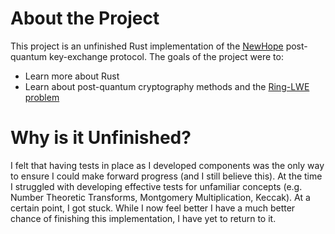 
# About the Project

This project is an unfinished Rust implementation of the
[NewHope](https://www.newhopecrypto.org/) post-quantum key-exchange protocol.
The goals of the project were to:

- Learn more about Rust
- Learn about post-quantum cryptography methods and the
[Ring-LWE problem](https://en.wikipedia.org/wiki/Ring_learning_with_errors)

# Why is it Unfinished?

I felt that having tests in place as I developed components was the only way
to ensure I could make forward progress (and I still believe this). At the
time I struggled with developing effective tests for unfamiliar concepts (e.g.
Number Theoretic Transforms, Montgomery Multiplication, Keccak). At a certain
point, I got stuck. While I now feel better I have a much better chance of
finishing this implementation, I have yet to return to it.
